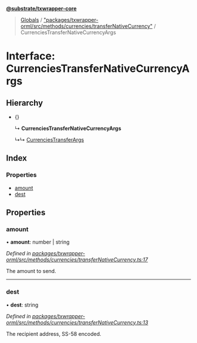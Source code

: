 **[@substrate/txwrapper-core](../README.md)**

> [Globals](../globals.md) / ["packages/txwrapper-orml/src/methods/currencies/transferNativeCurrency"](../modules/_packages_txwrapper_orml_src_methods_currencies_transfernativecurrency_.md) / CurrenciesTransferNativeCurrencyArgs

# Interface: CurrenciesTransferNativeCurrencyArgs

## Hierarchy

* {}

  ↳ **CurrenciesTransferNativeCurrencyArgs**

  ↳↳ [CurrenciesTransferArgs](_packages_txwrapper_orml_src_methods_currencies_transfer_.currenciestransferargs.md)

## Index

### Properties

* [amount](_packages_txwrapper_orml_src_methods_currencies_transfernativecurrency_.currenciestransfernativecurrencyargs.md#amount)
* [dest](_packages_txwrapper_orml_src_methods_currencies_transfernativecurrency_.currenciestransfernativecurrencyargs.md#dest)

## Properties

### amount

•  **amount**: number \| string

*Defined in [packages/txwrapper-orml/src/methods/currencies/transferNativeCurrency.ts:17](https://github.com/paritytech/txwrapper-core/blob/a0a9a76/packages/txwrapper-orml/src/methods/currencies/transferNativeCurrency.ts#L17)*

The amount to send.

___

### dest

•  **dest**: string

*Defined in [packages/txwrapper-orml/src/methods/currencies/transferNativeCurrency.ts:13](https://github.com/paritytech/txwrapper-core/blob/a0a9a76/packages/txwrapper-orml/src/methods/currencies/transferNativeCurrency.ts#L13)*

The recipient address, SS-58 encoded.
